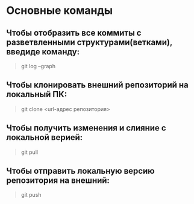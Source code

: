 # Основные команды 



## Чтобы отобразить все коммиты с разветвленными структурами(ветками), введиде команду:
>git log –graph


## Чтобы клонировать внешний репозиторий на локальный ПК:
>git clone <url-адрес репозитория>


## Чтобы получить изменения и слияние с локальной верией:
>git pull


## Чтобы отправить локальную версию репозитория на внешний:
>git push
